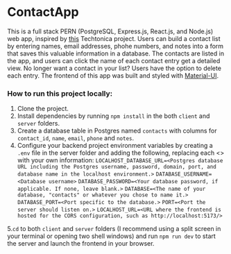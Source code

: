 # ContactApp

This is a full stack PERN (PostgreSQL, Express.js, React.js, and Node.js) web app, inspired by [this](https://github.com/Yosolita1978/week11ContactApp) Techtonica project. Users can build a contact list by entering names, email addresses, phohe numbers, and notes into a form that saves this valuable information in a database. The contacts are listed in the app, and users can click the name of each contact entry get a detailed view. No longer want a contact in your list? Users have the option to delete each entry. The frontend of this app was built and styled with [Material-UI](https://mui.com/).

### How to run this project locally:

1. Clone the project.
2. Install dependencies by running `npm install` in the both `client` and `server` folders.
3. Create a database table in Postgres named `contacts` with columns for `contact_id`, `name`, `email`, `phone` and `notes`.
4. Configure your backend project environment variables by creating a `.env` file in the server folder and adding the following, replacing each <> with your own information:
   `LOCALHOST_DATABASE_URL=<Postgres database URL including the Postgres username, password, domain, port, and database name in the localhost environment.>`
   `DATABASE_USERNAME=<Database username>`
   `DATABASE_PASSWORD=<Your database password, if applicable. If none, leave blank.>`
   `DATABASE=<The name of your database, "contacts" or whatever you chose to name it.>`
   `DATABASE_PORT=<Port specific to the database.>`
   `PORT=<Port the server should listen on.>`
   `LOCALHOST_URL=<URL where the frontend is hosted for the CORS configuration, such as http://localhost:5173/>`

5.`cd` to both `client` and `server` folders (I recommend using a split screen in your terminal or opening two shell windows) and run `npm run dev` to start the server and launch the frontend in your browser.
